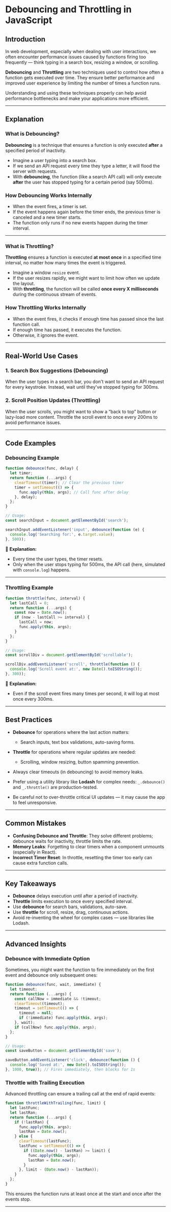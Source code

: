 # Debouncing and Throttling in JavaScript

## Introduction

In web development, especially when dealing with user interactions, we often encounter performance issues caused by functions firing too frequently — think typing in a search box, resizing a window, or scrolling.

**Debouncing** and **Throttling** are two techniques used to control how often a function gets executed over time. They ensure better performance and improved user experience by limiting the number of times a function runs.

Understanding and using these techniques properly can help avoid performance bottlenecks and make your applications more efficient.

---

## Explanation

### What is Debouncing?

**Debouncing** is a technique that ensures a function is only executed **after** a specified period of inactivity.

* Imagine a user typing into a search box.
* If we send an API request every time they type a letter, it will flood the server with requests.
* With **debouncing**, the function (like a search API call) will only execute **after** the user has stopped typing for a certain period (say 500ms).

### How Debouncing Works Internally

* When the event fires, a timer is set.
* If the event happens again before the timer ends, the previous timer is canceled and a new timer starts.
* The function only runs if no new events happen during the timer interval.

---

### What is Throttling?

**Throttling** ensures a function is executed **at most once** in a specified time interval, no matter how many times the event is triggered.

* Imagine a window `resize` event.
* If the user resizes rapidly, we might want to limit how often we update the layout.
* With **throttling**, the function will be called **once every X milliseconds** during the continuous stream of events.

### How Throttling Works Internally

* When the event fires, it checks if enough time has passed since the last function call.
* If enough time has passed, it executes the function.
* Otherwise, it ignores the event.

---

## Real-World Use Cases

### 1. **Search Box Suggestions (Debouncing)**

When the user types in a search bar, you don't want to send an API request for every keystroke. Instead, wait until they've stopped typing for 300ms.

### 2. **Scroll Position Updates (Throttling)**

When the user scrolls, you might want to show a “back to top” button or lazy-load more content. Throttle the scroll event to once every 200ms to avoid performance issues.

---

## Code Examples

### Debouncing Example

```javascript
function debounce(func, delay) {
  let timer;
  return function (...args) {
    clearTimeout(timer); // Clear the previous timer
    timer = setTimeout(() => {
      func.apply(this, args); // Call func after delay
    }, delay);
  };
}

// Usage:
const searchInput = document.getElementById('search');

searchInput.addEventListener('input', debounce(function (e) {
  console.log('Searching for:', e.target.value);
}, 500));
```

📝 **Explanation:**

* Every time the user types, the timer resets.
* Only when the user stops typing for 500ms, the API call (here, simulated with `console.log`) happens.

---

### Throttling Example

```javascript
function throttle(func, interval) {
  let lastCall = 0;
  return function (...args) {
    const now = Date.now();
    if (now - lastCall >= interval) {
      lastCall = now;
      func.apply(this, args);
    }
  };
}

// Usage:
const scrollDiv = document.getElementById('scrollable');

scrollDiv.addEventListener('scroll', throttle(function () {
  console.log('Scroll event at:', new Date().toISOString());
}, 300));
```

📝 **Explanation:**

* Even if the scroll event fires many times per second, it will log at most once every 300ms.

---

## Best Practices

* **Debounce** for operations where the last action matters:

  * Search inputs, text box validations, auto-saving forms.
* **Throttle** for operations where regular updates are needed:

  * Scrolling, window resizing, button spamming prevention.
* Always clear timeouts (in debouncing) to avoid memory leaks.
* Prefer using a utility library like **Lodash** for complex needs: `_.debounce()` and `_.throttle()` are production-tested.
* Be careful not to over-throttle critical UI updates — it may cause the app to feel unresponsive.

---

## Common Mistakes

* **Confusing Debounce and Throttle**: They solve different problems; debounce waits for inactivity, throttle limits the rate.
* **Memory Leaks**: Forgetting to clear timers when a component unmounts (especially in React).
* **Incorrect Timer Reset**: In throttle, resetting the timer too early can cause extra function calls.

---

## Key Takeaways

* **Debounce** delays execution until after a period of inactivity.
* **Throttle** limits execution to once every specified interval.
* Use **debounce** for search bars, validations, auto-save.
* Use **throttle** for scroll, resize, drag, continuous actions.
* Avoid re-inventing the wheel for complex cases — use libraries like Lodash.

---

## Advanced Insights

### Debounce with Immediate Option

Sometimes, you might want the function to fire immediately on the first event and debounce only subsequent ones:

```javascript
function debounce(func, wait, immediate) {
  let timeout;
  return function (...args) {
    const callNow = immediate && !timeout;
    clearTimeout(timeout);
    timeout = setTimeout(() => {
      timeout = null;
      if (!immediate) func.apply(this, args);
    }, wait);
    if (callNow) func.apply(this, args);
  };
}

// Usage:
const saveButton = document.getElementById('save');

saveButton.addEventListener('click', debounce(function () {
  console.log('Saved at:', new Date().toISOString());
}, 1000, true)); // Fires immediately, then blocks for 1s
```

### Throttle with Trailing Execution

Advanced throttling can ensure a trailing call at the end of rapid events:

```javascript
function throttleWithTrailing(func, limit) {
  let lastFunc;
  let lastRan;
  return function (...args) {
    if (!lastRan) {
      func.apply(this, args);
      lastRan = Date.now();
    } else {
      clearTimeout(lastFunc);
      lastFunc = setTimeout(() => {
        if ((Date.now() - lastRan) >= limit) {
          func.apply(this, args);
          lastRan = Date.now();
        }
      }, limit - (Date.now() - lastRan));
    }
  };
}
```

This ensures the function runs at least once at the start and once after the events stop.

---
